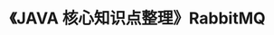 ---
title: 《JAVA 核心知识点整理》RabbitMQ
tag: 
  - JAVA核心知识点整理
  - hide
categories:
  - 读书笔记
  - JAVA核心知识点整理
---
